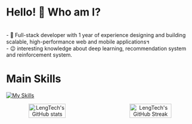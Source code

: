 <!--suppress HtmlDeprecatedAttribute -->
# Hello! 👋 Who am I? #
<div>
<br/>
- 🔭 Full-stack developer with 1 year of experience designing and building scalable, high-performance web and mobile applications។<br/>
<!-- - 🌱 Proficient in front-end technologies like React, Angular, and Vue.js, as well as back-end technologies like Node.js, Python, and PHP<br/> -->
<!-- - 👍 Experienced in DevOps, CI/CD, and Cloud infrastructure, especially with AWS and Azure also GCP<br/> -->
<!-- - 😍 Developed some AI Apps and integrated with web and ChatGPT. -->
- 😉 interesting knowledge about deep learning, recommendation system and reinforcement system.</br>

</div>

# Main Skills #
[![My Skills](https://skillicons.dev/icons?i=dart,python,php,js,ruby,rails,react,flutter,laravel,flask,postgres,aws&perline=3)](https://skillicons.dev)

<p align="center" style="display: flex; justify-content: center; gap: 50px;">
  <img src="https://github-readme-stats.vercel.app/api?username=LengTech11&show_icons=true&theme=tokyonight" alt="LengTech's GitHub stats" width="45%" />
  <img src="https://streak-stats.demolab.com/?user=LengTech11&theme=tokyonight" alt="LengTech's GitHub Streak" width="48%" />
</p>



